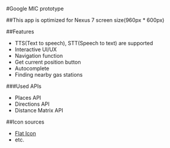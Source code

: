 #Google MIC prototype

##This app is optimized for Nexus 7 screen size(960px * 600px)

##Features
* TTS(Text to speech), STT(Speech to text) are supported
* Interactive UI/UX
* Navigation function
* Get current position button
* Autocomplete
* Finding nearby gas stations

###Used APIs
* Places API
* Directions API
* Distance Matrix API

##Icon sources
* [Flat Icon](http://www.flaticon.com/)
* etc.
